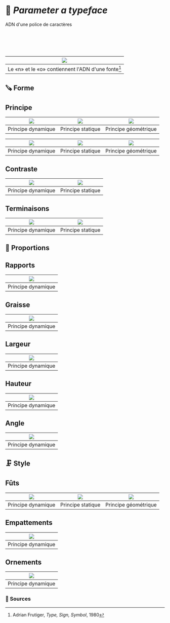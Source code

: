 # 🧬 *Parameter a typeface*
  ADN d'une police de caractères
# &nbsp;

|![](links/Typo_Parameters_01.jpg) |
|:---:|
| Le «n» et le «o» contiennent l'ADN d'une fonte[^1]           |

## 🪚 Forme

## Principe

| ![](links/Typo_Parameters_02.jpg) | ![](links/Typo_Parameters_03.jpg) | ![](links/Typo_Parameters_04.jpg) |
|:---:|:---:|:---:|
| Principe dynamique           | Principe statique           | Principe géométrique           |

| ![](links/Typo_Parameters_05.jpg) | ![](links/Typo_Parameters_06.jpg) | ![](links/Typo_Parameters_07.jpg) |
|:---:|:---:|:---:|
| Principe dynamique           | Principe statique           | Principe géométrique           |

## Contraste

| ![](links/Typo_Parameters_08.jpg) | ![](links/Typo_Parameters_09.jpg) |
|:---:|:---:|
| Principe dynamique           | Principe statique           |

## Terminaisons

| ![](links/Typo_Parameters_10.jpg) | ![](links/Typo_Parameters_11.jpg) |
|:---:|:---:|
| Principe dynamique           | Principe statique           |

## 📐 Proportions

## Rapports

| ![](links/Typo_Parameters_17.jpg) |
|:---:|
| Principe dynamique           |

## Graisse

| ![](links/Typo_Parameters_16.jpg) |
|:---:|
| Principe dynamique           |

## Largeur

| ![](links/Typo_Parameters_13.jpg) |
|:---:|
| Principe dynamique           |

## Hauteur

| ![](links/Typo_Parameters_14.jpg) |
|:---:|
| Principe dynamique           |

## Angle

| ![](links/Typo_Parameters_15.jpg) |
|:---:|
| Principe dynamique           |

## 🗜️ Style

## Fûts

| ![](links/Typo_Parameters_18.jpg) | ![](links/Typo_Parameters_19.jpg) | ![](links/Typo_Parameters_20.jpg) |
|:---:|:---:|:---:|
| Principe dynamique           | Principe statique           | Principe géométrique           |

## Empattements

| ![](links/Typo_Parameters_21.jpg) |
|:---:|
| Principe dynamique           |

## Ornements

| ![](links/Typo_Parameters_22.jpg) |
|:---:|
| Principe dynamique           |^

### 📎 Sources

[^1]: Adrian Frutiger, *Type, Sign, Symbol*, 1980

